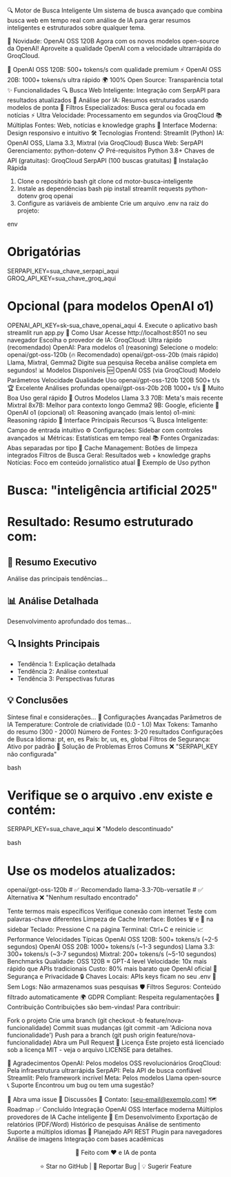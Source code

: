 🔍 Motor de Busca Inteligente
Um sistema de busca avançado que combina busca web em tempo real com análise de IA para gerar resumos inteligentes e estruturados sobre qualquer tema.

🚀 Novidade: OpenAI OSS 120B
Agora com os novos modelos open-source da OpenAI! Aproveite a qualidade OpenAI com a velocidade ultrarrápida do GroqCloud.

🧠 OpenAI OSS 120B: 500+ tokens/s com qualidade premium
⚡ OpenAI OSS 20B: 1000+ tokens/s ultra rápido
🌍 100% Open Source: Transparência total
✨ Funcionalidades
🔍 Busca Web Inteligente: Integração com SerpAPI para resultados atualizados
🤖 Análise por IA: Resumos estruturados usando modelos de ponta
📰 Filtros Especializados: Busca geral ou focada em notícias
⚡ Ultra Velocidade: Processamento em segundos via GroqCloud
📚 Múltiplas Fontes: Web, notícias e knowledge graphs
🎯 Interface Moderna: Design responsivo e intuitivo
🛠️ Tecnologias
Frontend: Streamlit (Python)
IA: OpenAI OSS, Llama 3.3, Mixtral (via GroqCloud)
Busca Web: SerpAPI
Gerenciamento: python-dotenv
📋 Pré-requisitos
Python 3.8+
Chaves de API (gratuitas):
GroqCloud
SerpAPI (100 buscas gratuitas)
🚀 Instalação Rápida
1. Clone o repositório
bash
git clone <url-do-repositorio>
cd motor-busca-inteligente
2. Instale as dependências
bash
pip install streamlit requests python-dotenv groq openai
3. Configure as variáveis de ambiente
Crie um arquivo .env na raiz do projeto:

env
# Obrigatórias
SERPAPI_KEY=sua_chave_serpapi_aqui
GROQ_API_KEY=sua_chave_groq_aqui

# Opcional (para modelos OpenAI o1)
OPENAI_API_KEY=sk-sua_chave_openai_aqui
4. Execute o aplicativo
bash
streamlit run app.py
🎯 Como Usar
Acesse http://localhost:8501 no seu navegador
Escolha o provedor de IA:
GroqCloud: Ultra rápido (recomendado)
OpenAI: Para modelos o1 (reasoning)
Selecione o modelo:
openai/gpt-oss-120b (🔥 Recomendado)
openai/gpt-oss-20b (mais rápido)
Llama, Mixtral, Gemma2
Digite sua pesquisa
Receba análise completa em segundos!
📊 Modelos Disponíveis
🆕 OpenAI OSS (via GroqCloud)
Modelo	Parâmetros	Velocidade	Qualidade	Uso
openai/gpt-oss-120b	120B	500+ t/s	🏆 Excelente	Análises profundas
openai/gpt-oss-20b	20B	1000+ t/s	📝 Muito Boa	Uso geral rápido
🦙 Outros Modelos
Llama 3.3 70B: Meta's mais recente
Mixtral 8x7B: Melhor para contexto longo
Gemma2 9B: Google, eficiente
🧠 OpenAI o1 (opcional)
o1: Reasoning avançado (mais lento)
o1-mini: Reasoning rápido
🎨 Interface
Principais Recursos
🔍 Busca Inteligente: Campo de entrada intuitivo
⚙️ Configurações: Sidebar com controles avançados
📊 Métricas: Estatísticas em tempo real
📚 Fontes Organizadas: Abas separadas por tipo
🔄 Cache Management: Botões de limpeza integrados
Filtros de Busca
Geral: Resultados web + knowledge graphs
Notícias: Foco em conteúdo jornalístico atual
📝 Exemplo de Uso
python
# Busca: "inteligência artificial 2025"
# Resultado: Resumo estruturado com:

## 🎯 Resumo Executivo
Análise das principais tendências...

## 📊 Análise Detalhada  
Desenvolvimento aprofundado dos temas...

## 🔍 Insights Principais
- Tendência 1: Explicação detalhada
- Tendência 2: Análise contextual
- Tendência 3: Perspectivas futuras

## 💡 Conclusões
Síntese final e considerações...
🔧 Configurações Avançadas
Parâmetros de IA
Temperature: Controle de criatividade (0.0 - 1.0)
Max Tokens: Tamanho do resumo (300 - 2000)
Número de Fontes: 3-20 resultados
Configurações de Busca
Idioma: pt, en, es
País: br, us, es, global
Filtros de Segurança: Ativo por padrão
🚨 Solução de Problemas
Erros Comuns
❌ "SERPAPI_KEY não configurada"

bash
# Verifique se o arquivo .env existe e contém:
SERPAPI_KEY=sua_chave_aqui
❌ "Modelo descontinuado"

bash
# Use os modelos atualizados:
openai/gpt-oss-120b  # ✅ Recomendado
llama-3.3-70b-versatile  # ✅ Alternativa
❌ "Nenhum resultado encontrado"

Tente termos mais específicos
Verifique conexão com internet
Teste com palavras-chave diferentes
Limpeza de Cache
Interface: Botões 🗑️ e 🔄 na sidebar
Teclado: Pressione C na página
Terminal: Ctrl+C e reinicie
📈 Performance
Velocidades Típicas
OpenAI OSS 120B: 500+ tokens/s (~2-5 segundos)
OpenAI OSS 20B: 1000+ tokens/s (~1-3 segundos)
Llama 3.3: 300+ tokens/s (~3-7 segundos)
Mixtral: 200+ tokens/s (~5-10 segundos)
Benchmarks
Qualidade: OSS 120B ≈ GPT-4 level
Velocidade: 10x mais rápido que APIs tradicionais
Custo: 80% mais barato que OpenAI oficial
🔐 Segurança e Privacidade
🔒 Chaves Locais: APIs keys ficam no seu .env
🚫 Sem Logs: Não armazenamos suas pesquisas
🛡️ Filtros Seguros: Conteúdo filtrado automaticamente
🌍 GDPR Compliant: Respeita regulamentações
🤝 Contribuição
Contribuições são bem-vindas! Para contribuir:

Fork o projeto
Crie uma branch (git checkout -b feature/nova-funcionalidade)
Commit suas mudanças (git commit -am 'Adiciona nova funcionalidade')
Push para a branch (git push origin feature/nova-funcionalidade)
Abra um Pull Request
📄 Licença
Este projeto está licenciado sob a licença MIT - veja o arquivo LICENSE para detalhes.

🙏 Agradecimentos
OpenAI: Pelos modelos OSS revolucionários
GroqCloud: Pela infraestrutura ultrarrápida
SerpAPI: Pela API de busca confiável
Streamlit: Pelo framework incrível
Meta: Pelos modelos Llama open-source
📞 Suporte
Encontrou um bug ou tem uma sugestão?

🐛 Abra uma issue
💬 Discussões
📧 Contato: [seu-email@exemplo.com]
🗺️ Roadmap
✅ Concluído
 Integração OpenAI OSS
 Interface moderna
 Múltiplos provedores de IA
 Cache inteligente
🔄 Em Desenvolvimento
 Exportação de relatórios (PDF/Word)
 Histórico de pesquisas
 Análise de sentimento
 Suporte a múltiplos idiomas
🎯 Planejado
 API REST
 Plugin para navegadores
 Análise de imagens
 Integração com bases acadêmicas
<div align="center">
🚀 Feito com ❤️ e IA de ponta

⭐ Star no GitHub | 🐛 Reportar Bug | 💡 Sugerir Feature

</div>
